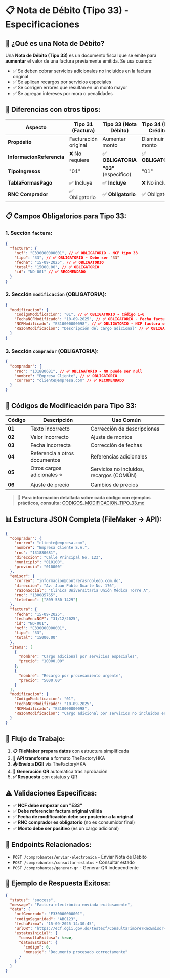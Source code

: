 # 📋 Nota de Débito (Tipo 33) - Especificaciones

## 🎯 **¿Qué es una Nota de Débito?**

Una **Nota de Débito (Tipo 33)** es un documento fiscal que se emite para **aumentar** el valor de una factura previamente emitida. Se usa cuando:

- ✅ Se deben cobrar servicios adicionales no incluidos en la factura original
- ✅ Se aplican recargos por servicios especiales
- ✅ Se corrigen errores que resultan en un monto mayor
- ✅ Se agregan intereses por mora o penalidades

## 🔧 **Diferencias con otros tipos:**

| Aspecto                   | **Tipo 31** (Factura) | **Tipo 33** (Nota Débito) | **Tipo 34** (Nota Crédito) |
| ------------------------- | --------------------- | ------------------------- | -------------------------- |
| **Propósito**             | Facturación original  | Aumentar monto            | Disminuir monto            |
| **InformacionReferencia** | ❌ No requiere        | ✅ **OBLIGATORIA**        | ✅ **OBLIGATORIA**         |
| **TipoIngresos**          | "01"                  | **"03"** (específico)     | "01"                       |
| **TablaFormasPago**       | ✅ Incluye            | ✅ **Incluye**            | ❌ No incluye              |
| **RNC Comprador**         | ✅ Obligatorio        | ✅ **Obligatorio**        | ✅ Obligatorio             |

## 📋 **Campos Obligatorios para Tipo 33:**

### **1. Sección `factura`:**

```json
{
  "factura": {
    "ncf": "E330000000001", // ✅ OBLIGATORIO - NCF tipo 33
    "tipo": "33", // ✅ OBLIGATORIO - Debe ser "33"
    "fecha": "15-09-2025", // ✅ OBLIGATORIO
    "total": "15000.00", // ✅ OBLIGATORIO
    "id": "ND-001" // ✅ RECOMENDADO
  }
}
```

### **2. Sección `modificacion` (OBLIGATORIA):**

```json
{
  "modificacion": {
    "CodigoModificacion": "01", // ✅ OBLIGATORIO - Código 1-6
    "FechaNCFModificado": "10-09-2025", // ✅ OBLIGATORIO - Fecha factura original
    "NCFModificado": "E310000000098", // ✅ OBLIGATORIO - NCF factura original
    "RazonModificacion": "Descripción del cargo adicional" // ✅ OBLIGATORIO
  }
}
```

### **3. Sección `comprador` (OBLIGATORIA):**

```json
{
  "comprador": {
    "rnc": "131880681", // ✅ OBLIGATORIO - NO puede ser null
    "nombre": "Empresa Cliente", // ✅ OBLIGATORIO
    "correo": "cliente@empresa.com" // ✅ RECOMENDADO
  }
}
```

## 🔢 **Códigos de Modificación para Tipo 33:**

| Código | Descripción                   | Uso Común                                |
| ------ | ----------------------------- | ---------------------------------------- |
| **01** | Texto incorrecto              | Corrección de descripciones              |
| **02** | Valor incorrecto              | Ajuste de montos                         |
| **03** | Fecha incorrecta              | Corrección de fechas                     |
| **04** | Referencia a otros documentos | Referencias adicionales                  |
| **05** | Otros cargos adicionales ⭐   | Servicios no incluidos, recargos (COMÚN) |
| **06** | Ajuste de precio              | Cambios de precios                       |

> 📖 **Para información detallada sobre cada código con ejemplos prácticos, consulta:** [CODIGOS_MODIFICACION_TIPO_33.md](./CODIGOS_MODIFICACION_TIPO_33.md)

## 📊 **Estructura JSON Completa (FileMaker → API):**

```json
{
  "comprador": {
    "correo": "cliente@empresa.com",
    "nombre": "Empresa Cliente S.A.",
    "rnc": "131880681",
    "direccion": "Calle Principal No. 123",
    "municipio": "010100",
    "provincia": "010000"
  },
  "emisor": {
    "correo": "informacion@contrerasrobledo.com.do",
    "direccion": "Av. Juan Pablo Duarte No. 176",
    "razonSocial": "Clínica Universitaria Unión Médica Torre A",
    "rnc": "130085765",
    "telefono": ["809-580-1429"]
  },
  "factura": {
    "fecha": "15-09-2025",
    "fechaVencNCF": "31/12/2025",
    "id": "ND-001",
    "ncf": "E330000000001",
    "tipo": "33",
    "total": "15000.00"
  },
  "items": [
    {
      "nombre": "Cargo adicional por servicios especiales",
      "precio": "10000.00"
    },
    {
      "nombre": "Recargo por procesamiento urgente",
      "precio": "5000.00"
    }
  ],
  "modificacion": {
    "CodigoModificacion": "01",
    "FechaNCFModificado": "10-09-2025",
    "NCFModificado": "E310000000098",
    "RazonModificacion": "Cargo adicional por servicios no incluidos en la factura original"
  }
}
```

## 🚀 **Flujo de Trabajo:**

1. **📋 FileMaker prepara datos** con estructura simplificada
2. **🔄 API transforma** a formato TheFactoryHKA
3. **📤 Envío a DGII** vía TheFactoryHKA
4. **📱 Generación QR** automática tras aprobación
5. **✅ Respuesta** con estatus y QR

## ⚠️ **Validaciones Específicas:**

- ✅ **NCF debe empezar con "E33"**
- ✅ **Debe referenciar factura original válida**
- ✅ **Fecha de modificación debe ser posterior a la original**
- ✅ **RNC comprador es obligatorio** (no es consumidor final)
- ✅ **Monto debe ser positivo** (es un cargo adicional)

## 🔗 **Endpoints Relacionados:**

- `POST /comprobantes/enviar-electronica` - Enviar Nota de Débito
- `POST /comprobantes/consultar-estatus` - Consultar estado
- `POST /comprobantes/generar-qr` - Generar QR independiente

## 📝 **Ejemplo de Respuesta Exitosa:**

```json
{
  "status": "success",
  "message": "Factura electrónica enviada exitosamente",
  "data": {
    "ncfGenerado": "E330000000001",
    "codigoSeguridad": "ABC123",
    "fechaFirma": "15-09-2025 14:30:45",
    "urlQR": "https://ecf.dgii.gov.do/testecf/ConsultaTimbre?RncEmisor=130085765&RncComprador=131880681&ENCF=E330000000001&...",
    "estatusInicial": {
      "consultaExitosa": true,
      "datosEstatus": {
        "codigo": 0,
        "mensaje": "Documento procesado correctamente"
      }
    }
  }
}
```
